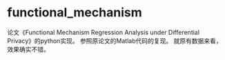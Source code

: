 # functional_mechanism

论文《Functional Mechanism Regression Analysis under Differential Privacy》的python实现。
参照原论文的Matlab代码的复现。
就原有数据来看，效果确实不错。
